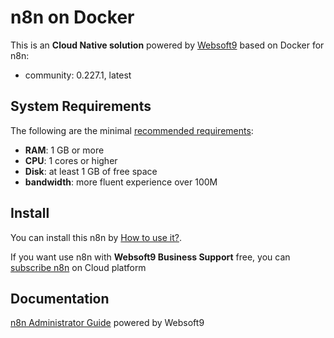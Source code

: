 # n8n on Docker  

This is an **Cloud Native solution** powered by [Websoft9](https://www.websoft9.com) based on Docker for n8n:

 - community:  0.227.1, latest


## System Requirements

The following are the minimal [recommended requirements](https://docs.n8n.io/hosting/installation/docker/):

* **RAM**: 1 GB or more
* **CPU**: 1 cores or higher
* **Disk**: at least 1 GB of free space
* **bandwidth**: more fluent experience over 100M  

## Install

You can install this n8n by [How to use it?](https://github.com/Websoft9/docker-library#how-to-use-it).   

If you want use n8n with **Websoft9 Business Support** free, you can [subscribe n8n](https://www.websoft9.com/apps) on Cloud platform

## Documentation

[n8n Administrator Guide](https://support.websoft9.com/docs/n8n) powered by Websoft9